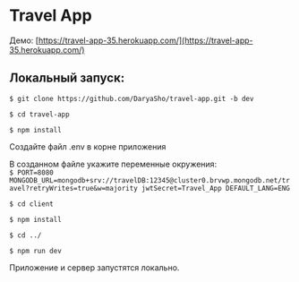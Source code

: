 # Travel App

Демо: [https://travel-app-35.herokuapp.com/](https://travel-app-35.herokuapp.com/)

## Локальный запуск:

`$ git clone https://github.com/DaryaSho/travel-app.git -b dev `

` $ cd travel-app `

` $ npm install `

Создайте файл .env в корне приложения

В созданном файле укажите переменные окружения:  
` $ PORT=8080
MONGODB_URL=mongodb+srv://travelDB:12345@cluster0.brvwp.mongodb.net/travel?retryWrites=true&w=majority
jwtSecret=Travel_App
DEFAULT_LANG=ENG `

` $ cd client `

` $ npm install `

` $ cd ../ `

` $ npm run dev `

Приложение и сервер запустятся локально.
